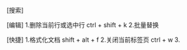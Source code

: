 [搜索]
    
[编辑]
    1.删除当前行或选中行        ctrl + shift + k
    2.批量替换                

[快捷]
    1.格式化文档           shift + alt + f
    2.关闭当前标签页        ctrl + w
    3.
    
